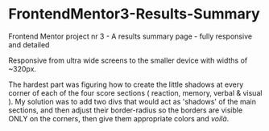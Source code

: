 # FrontendMentor3-Results-Summary
Frontend Mentor project nr 3 - A results summary page - fully responsive and detailed

Responsive from ultra wide screens to the smaller device with widths of ~320px.

The hardest part was figuring how to create the little shadows at every corner of each of the four score sections ( reaction, memory, verbal & visual ). My solution was to add two divs that would act as 'shadows' of the main sections, and then adjust their border-radius so the borders are visible ONLY on the corners, then give them appropriate colors and _voilà_.
